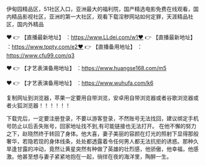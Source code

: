 伊甸园精品区，51社区入口，亚洲最大的福利院，国产精选电影免费在线观看，国内精品影视社区，亚洲的第一大社区，观看下载淫秽网站如何定罪，天涯精品社区，国内外精品

❤️ 👉 【直播最新地址】 ：https://www.LLdei.com/w1❤️ 👉 【直播最新地址】 ：https://www.tppty.com/e2❤️ 👉 【直播备用地址】 ：https://www.cfu99.com/q3

❤️ 👉 【才艺表演备用地址】 ：https://www.huangse168.com/m5

❤️ 👉 【才艺表演备用地址】 ：https://www.wuhufa.com/k6

复制网址到浏览器，苹果一定要用自带浏览，安卓用自带浏览器或者谷歌浏览器或者火狐浏览器！！！！！！

下载完后，一定要注册登录，不要以游客登录，不然账号无法找回，建议绑定手机号防止以后丢失账号，回家地址找不到,有可能链接也无法打开。
在他不懈的努力之下，赵晓然终于转回了身体。他大喜，妻子美丽的容颜在灯光的照射下显得那般奢华，若隐若现的身体线条，处处都透露着令任何男人都无法抗拒的诱惑。那种久旱逢甘露的冲动，竟然让黄星突然有种做了英雄的壮烈感，他骄傲，他幸福，他感激。他甚至想与妻子紧紧地抱在一起，徜徉在夜的海洋里，陶醉一生。
